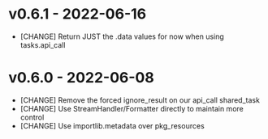 # v0.6.1 - 2022-06-16

- [CHANGE] Return JUST the .data values for now when using tasks.api_call

# v0.6.0 - 2022-06-08

- [CHANGE] Remove the forced ignore_result on our api_call shared_task
- [CHANGE] Use StreamHandler/Formatter directly to maintain more control
- [CHANGE] Use importlib.metadata over pkg_resources
